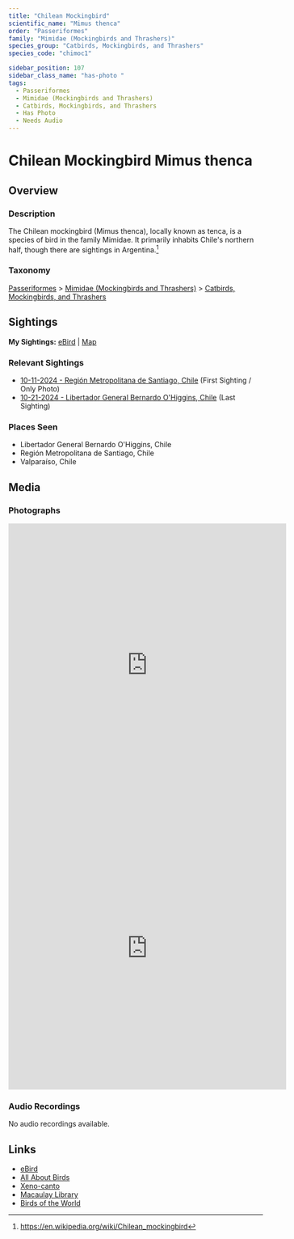 ```yaml
---
title: "Chilean Mockingbird"
scientific_name: "Mimus thenca"
order: "Passeriformes"
family: "Mimidae (Mockingbirds and Thrashers)"
species_group: "Catbirds, Mockingbirds, and Thrashers"
species_code: "chimoc1"

sidebar_position: 107
sidebar_class_name: "has-photo "
tags: 
  - Passeriformes
  - Mimidae (Mockingbirds and Thrashers)
  - Catbirds, Mockingbirds, and Thrashers
  - Has Photo
  - Needs Audio
---
```


# Chilean Mockingbird <span className='sci_name'>Mimus thenca</span>

## Overview

### Description
The Chilean mockingbird (Mimus thenca), locally known as tenca, is a species of bird in the family Mimidae. It primarily inhabits Chile's northern half, though there are sightings in Argentina.[^1]

[^1]: https://en.wikipedia.org/wiki/Chilean_mockingbird

### Taxonomy
[Passeriformes](/tags/passeriformes) > [Mimidae (Mockingbirds and Thrashers)](/tags/mimidae-mockingbirds-and-thrashers) > [Catbirds, Mockingbirds, and Thrashers](/tags/catbirds-mockingbirds-and-thrashers)


## Sightings

**My Sightings:** [eBird](https://ebird.org/lifelist?r=world&time=life&spp=chimoc1) | [Map](/map?species_code=chimoc1)

### Relevant Sightings

* [10-11-2024 - Región Metropolitana de Santiago, Chile](https://ebird.org/checklist/S198398422) (First Sighting / Only Photo)
* [10-21-2024 - Libertador General Bernardo O'Higgins, Chile](https://ebird.org/checklist/S199827532) (Last Sighting)

### Places Seen

* Libertador General Bernardo O'Higgins, Chile
* Región Metropolitana de Santiago, Chile
* Valparaíso, Chile



## Media
### Photographs
<iframe src="https://macaulaylibrary.org/asset/625246481/embed" width="550" height="560" frameborder="0" allowfullscreen></iframe>
<iframe src="https://macaulaylibrary.org/asset/625246482/embed" width="550" height="560" frameborder="0" allowfullscreen></iframe>

### Audio Recordings
No audio recordings available.

## Links
* [eBird](https://ebird.org/species/chimoc1) 
* [All About Birds](https://www.allaboutbirds.org/guide/chimoc1) 
* [Xeno-canto](https://www.xeno-canto.org/species/mimus-thenca) 
* [Macaulay Library](https://search.macaulaylibrary.org/catalog?taxonCode=chimoc1&sort=rating_rank_desc)
* [Birds of the World](https://birdsoftheworld.org/bow/species/chimoc1)

